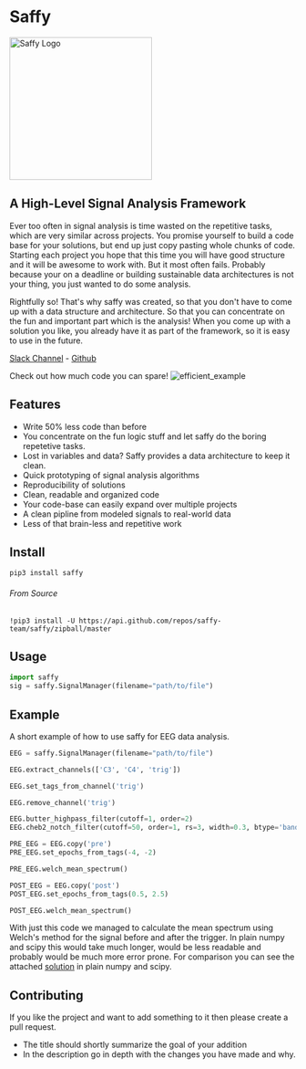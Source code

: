 # Saffy

<img src="https://res.cloudinary.com/ppierzc/image/upload/v1554243272/saffy_logo_hc4atf.png" width="250px" alt="Saffy Logo" />


## A High-Level Signal Analysis Framework

Ever too often in signal analysis is time wasted on the repetitive tasks, which are very similar across projects. You promise yourself
to build a code base for your solutions, but end up just copy pasting whole chunks of code. Starting each project you hope that this time you will
have good structure and it will be awesome to work with. But it most often fails.
Probably because your on a deadline or building sustainable data architectures is not your thing, you just wanted to do some analysis.

Rightfully so! That's why saffy was created, so that you don't have to come up with a data structure and architecture.
So that you can concentrate on the fun and important part which is the analysis! When you come up with a solution you like,
you already have it as part of the framework, so it is easy to use in the future.

[Slack Channel](https://join.slack.com/t/saffyworkspace/shared_invite/enQtNTg4NjMxMzY4MDUwLTAzYTUyNTllYWM1ODE5YzI0YTU3MDJkYTAzMGJjNDQ1MzIxZTY4MmQ5NDQyZTE2ODI2NTk5OTViNDgyZGY2ODc)
\- [Github](https://github.com/saffy-team/saffy)


Check out how much code you can spare!
![efficient_example](https://res.cloudinary.com/ppierzc/image/upload/v1554567294/Saffy_example_mzqiz7.gif)

## Features
- Write 50% less code than before
- You concentrate on the fun logic stuff and let saffy do the boring repetetive tasks.
- Lost in variables and data? Saffy provides a data architecture to keep it clean. 
- Quick prototyping of signal analysis algorithms
- Reproducibility of solutions
- Clean, readable and organized code
- Your code-base can easily expand over multiple projects
- A clean pipline from modeled signals to real-world data
- Less of that brain-less and repetitive work

## Install

`pip3 install saffy`

###### From Source

`!pip3 install -U https://api.github.com/repos/saffy-team/saffy/zipball/master`

## Usage
```python
import saffy
sig = saffy.SignalManager(filename="path/to/file")
```

## Example
A short example of how to use saffy for EEG data analysis.
```python
EEG = saffy.SignalManager(filename="path/to/file")

EEG.extract_channels(['C3', 'C4', 'trig'])

EEG.set_tags_from_channel('trig')

EEG.remove_channel('trig')

EEG.butter_highpass_filter(cutoff=1, order=2)
EEG.cheb2_notch_filter(cutoff=50, order=1, rs=3, width=0.3, btype='bandstop')

PRE_EEG = EEG.copy('pre')
PRE_EEG.set_epochs_from_tags(-4, -2)

PRE_EEG.welch_mean_spectrum()

POST_EEG = EEG.copy('post')
POST_EEG.set_epochs_from_tags(0.5, 2.5)

POST_EEG.welch_mean_spectrum()
```
With just this code we managed to calculate the mean spectrum using Welch's method for the signal before and after the trigger.
In plain numpy and scipy this would take much longer, would be less readable and probably would be much more error prone.
For comparison you can see the attached [solution](https://github.com/saffy-team/saffy/blob/master/examples/plain_numpy_scipy_EEG_example.py) in plain numpy and scipy.

## Contributing
If you like the project and want to add something to it then please create a pull request.

- The title should shortly summarize the goal of your addition
- In the description go in depth with the changes you have made and why.
